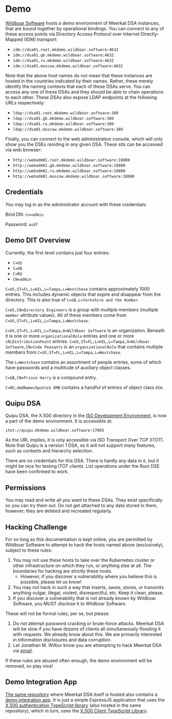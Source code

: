 # Demo

[Wildboar Software](https://wildboarsoftware.com/) hosts a demo environment of
Meerkat DSA instances, that are bound together by operational bindings. You can
connect to any of these access points via Directory Access Protocol over
Internet Directly-Mapped (IDM) transport:

- `idm://dsa01.root.mkdemo.wildboar.software:4632`
- `idm://dsa01.gb.mkdemo.wildboar.software:4632`
- `idm://dsa01.ru.mkdemo.wildboar.software:4632`
- `idm://dsa01.moscow.mkdemo.wildboar.software:4632`

Note that the above host names do not mean that these instances are hosted in
the countries indicated by their names. Rather, these merely identify the
naming contexts that each of these DSAs serve. You can access any one of these
DSAs and they should be able to chain operations to each other. These DSAs also
expose LDAP endpoints at the following URLs respectively:

- `ldap://dsa01.root.mkdemo.wildboar.software:389`
- `ldap://dsa01.gb.mkdemo.wildboar.software:389`
- `ldap://dsa01.ru.mkdemo.wildboar.software:389`
- `ldap://dsa01.moscow.mkdemo.wildboar.software:389`

Finally, you can connect to the web administration console, which will only
show you the DSEs residing in any given DSA. These sits can be accessed via
web browser:

- `http://webadm01.root.mkdemo.wildboar.software:18080`
- `http://webadm01.gb.mkdemo.wildboar.software:18080`
- `http://webadm01.ru.mkdemo.wildboar.software:18080`
- `http://webadm01.moscow.mkdemo.wildboar.software:18080`

## Credentials

You may log in as the administrator account with these credentials:

Bind DN: `cn=admin`

Password: `asdf`

## Demo DIT Overview

Currently, the first level contains just four entries:

- `C=US`
- `C=GB`
- `C=RU`
- `CN=admin`

`C=US,ST=FL,L=HIL,L=Tampa,L=Westchase` contains approximately 1000 entries. This
includes dynamic objects that expire and disappear from the directory. This is
also true of `C=GB,L=Yorkshire and the Humber`.

`C=US,CN=Directory Engineers` is a group with multiple members (multiple
`member` attribute values). All of these members come from
`C=US,ST=FL,L=HIL,L=Tampa,L=Westchase`.

`C=US,ST=FL,L=HIL,L=Tampa,O=Wildboar Software` is an organization. Beneath it is
one or more `organizationalRole` entries and one or more `cRLDistributionPoint`
entries. `C=US,ST=FL,L=HIL,L=Tampa,O=Wildboar Software,CN=Code Peasants` is an
`organizationalRole` that contains multiple members from
`C=US,ST=FL,L=HIL,L=Tampa,L=Westchase`.

The `L=Westchase` contains an assortment of people entries, some of which have
passwords and a multitude of auxiliary object classes.

`C=GB,CN=Prince Harry` is a compound entry.

`C=RU,dmdName=Sputnik DMD` contains a handful of entries of object class `dSA`.

## Quipu DSA

Quipu DSA, the X.500 directory in the
[ISO Development Environment](https://en.wikipedia.org/wiki/ISO_Development_Environment),
is now a part of the demo environment. It is accessible at:

`itot://quipu.mkdemo.wildboar.software:17003`

As the URL implies, it is only accessible via ISO Transport Over TCP (ITOT).
Note that Quipu is a version 1 DSA, so it will not support many features, such
as contexts and hierarchy selection.

There are no credentials for this DSA. There is hardly any data in it, but it
might be nice for testing ITOT clients. List operations under the Root DSE have
been confirmed to work.

## Permissions

You may read and write all you want to these DSAs. They exist specifically so
you can try them out. Do not get attached to any data stored in them, however;
they are deleted and recreated regularly.

## Hacking Challenge

For so long as this documentation is kept online, you are permitted by Wildboar
Software to attempt to hack the hosts named above (exclusively), subject to
these rules:

1. You may not use these hosts to take over the Kubernetes cluster or other
   infrastructure on which they run, or anything else at all. The boundaries for
   hacking are strictly these hosts.
   - However, if you discover a vulnerability where you believe this is
     possible, please let us know!
2. You may not hack in such a way that inserts, saves, stores, or transmits
   anything vulgar, illegal, violent, disrespectful, etc. Keep it clean, please.
3. If you discover a vulnerability that is not already known by Wildboar
   Software, you MUST disclose it to Wildboar Software.

These will not be formal rules, per se, but please:

1. Do not attempt password cracking or brute-force attacks. Meerkat DSA will be
   slow if you have dozens of clients all simultaneously flooding it with
   requests. We already know about this. We are primarily interested in
   information disclosures and data corruption.
2. Let Jonathan M. Wilbur know you are attempting to hack Meerkat DSA via
   [email](mailto:jonathan.wilbur@wildboarsoftware.com).

If these rules are abused often enough, the demo environment will be removed, so
play nice!

## Demo Integration App

[The same repository](https://github.com/Wildboar-Software/directory) where
Meerkat DSA itself is hosted also contains a
[demo integration app](https://github.com/Wildboar-Software/directory/tree/master/apps/x500-auth-ts-example-express).
It is just a simple ExpressJS application that uses the
[X.500 authentication TypeScript library](https://github.com/Wildboar-Software/directory/tree/master/libs/x500-auth-ts)
(also hosted in the same repository), which in turn, uses the
[X.500 Client TypeScript Library](https://github.com/Wildboar-Software/directory/tree/master/libs/x500-client-ts).

